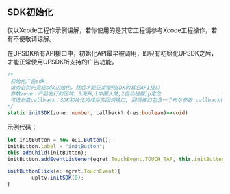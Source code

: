 ## SDK初始化

仅以Xcode工程作示例讲解，若你使用的是其它工程请参考Xcode工程操作，若有不便敬请谅解。

在UPSDK所有API接口中，初始化API最早被调用，即只有初始化UPSDK之后，才能正常使用UPSDK所支持的广告功能。

```typescript
/*
 初始化广告sdk
 请务必优先完成sdk初始化，然后才能正常使用SDK的其它API接口
 参数zone：产品发行的区域，0海外,1中国大陆,2自动根据ip定位
 可选参数callback：SDK初始化完成后的回调接口, 回调接口包含一个布尔参数 callback(boolean)，true表示成功，否则失败
*/
static initSDK(zone: number, callback?:(res:boolean)=>void)
```
示例代码：
```typescript
let initButton = new eui.Button();
initButton.label = "initButton";
this.addChild(initButton);
initButton.addEventListener(egret.TouchEvent.TOUCH_TAP, this.initButtonClick, this);

initButtonClick(e: egret.TouchEvent){
        upltv.initSDK(0);
}
```